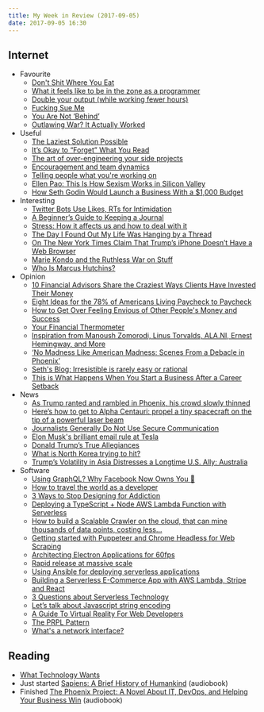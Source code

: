 ```yaml
---
title: My Week in Review (2017-09-05)
date: 2017-09-05 16:30
---
```


## Internet

* Favourite
  * [Don't Shit Where You Eat](http://bradfrost.com/blog/post/dont-shit-where-you-eat/)
  * [What it feels like to be in the zone as a programmer](https://dopeboy.github.io/in-the-zone/)
  * [Double your output (while working fewer hours)](https://www.scotthyoung.com/blog/2012/10/26/bootcamp-2012-day-1/)
  * [Fucking Sue Me](http://pud.com/post/10103947044/fucking-sue-me)
  * [You Are Not ‘Behind’](http://zackkanter.com/2016/01/13/you-are-not-behind/)
  * [Outlawing War? It Actually Worked](https://www.nytimes.com/2017/09/02/opinion/sunday/outlawing-war-kellogg-briand.html)
* Useful
  * [The Laziest Solution Possible](https://www.scotthyoung.com/blog/2007/05/08/the-laziest-solution-possible/)
  * [It’s Okay to “Forget” What You Read](https://medium.com/the-polymath-project/its-okay-to-forget-what-you-read-f4ef1c34cc01)
  * [The art of over-engineering your side projects](https://elsyms.com/the-art-of-over-engineering-your-side-projects/)
  * [Encouragement and team dynamics](https://www.johndcook.com/blog/2017/09/02/team-dynamics-and-encouragement/)
  * [Telling people what you're working on](https://jvns.ca/blog/2017/09/03/telling-people-what-you-re-working-on/)
  * [Ellen Pao: This Is How Sexism Works in Silicon Valley](https://www.thecut.com/2017/08/ellen-pao-silicon-valley-sexism-reset-excerpt.html)
  * [How Seth Godin Would Launch a Business With a $1,000 Budget](https://www.indiehackers.com/@Louis_Grenier/2cc8c6c79c)
* Interesting
  * [Twitter Bots Use Likes, RTs for Intimidation](https://krebsonsecurity.com/2017/08/twitter-bots-use-likes-rts-for-intimidation/)
  * [A Beginner’s Guide to Keeping a Journal](http://nymag.com/scienceofus/2017/08/a-beginners-guide-to-keeping-a-journal.html)
  * [Stress: How it affects us and how to deal with it](http://blog.rescuetime.com/2017/08/29/stress/)
  * [The Day I Found Out My Life Was Hanging by a Thread](https://www.wired.com/story/the-day-i-found-out-my-life-was-hanging-by-a-thread/)
  * [On The New York Times Claim That Trump’s iPhone Doesn’t Have a Web Browser](https://daringfireball.net/linked/2017/09/02/trump-browser)
  * [Marie Kondo and the Ruthless War on Stuff](https://www.nytimes.com/2016/07/10/magazine/marie-kondo-and-the-ruthless-war-on-stuff.html)
  * [Who Is Marcus Hutchins?](https://krebsonsecurity.com/2017/09/who-is-marcus-hutchins/)
* Opinion
  * [10 Financial Advisors Share the Craziest Ways Clients Have Invested Their Money](https://www.thesimpledollar.com/10-financial-advisors-share-the-craziest-ways-clients-have-invested-their-money/)
  * [Eight Ideas for the 78% of Americans Living Paycheck to Paycheck](https://www.thesimpledollar.com/eight-ideas-for-the-78-of-americans-living-paycheck-to-paycheck/)
  * [How to Get Over Feeling Envious of Other People's Money and Success](https://www.thesimpledollar.com/how-to-get-over-feeling-envious-of-other-peoples-money-and-success/)
  * [Your Financial Thermometer](http://wealthyaccountant.com/2017/08/30/your-financial-thermometer/)
  * [Inspiration from Manoush Zomorodi, Linus Torvalds, ALA.NI, Ernest Hemingway, and More](https://www.thesimpledollar.com/inspiration-from-manoush-zomorodi-linus-torvalds-ala-ni-ernest-hemingway-and-more/)
  * [‘No Madness Like American Madness: Scenes From a Debacle in Phoenix’](https://daringfireball.net/linked/2017/09/02/eggers-phoenix)
  * [Seth's Blog: Irresistible is rarely easy or rational](http://sethgodin.typepad.com/seths_blog/2017/09/irresistible-is-rarely-easy-or-rational.html)
  * [This is What Happens When You Start a Business After a Career Setback](http://wealthyaccountant.com/2017/09/04/this-is-what-happens-when-you-start-a-business-after-a-career-setback/)
* News
  * [As Trump ranted and rambled in Phoenix, his crowd slowly thinned](https://www.washingtonpost.com/news/post-politics/wp/2017/08/23/as-trump-ranted-and-rambled-in-phoenix-his-crowd-slowly-thinned/)
  * [Here’s how to get to Alpha Centauri: propel a tiny spacecraft on the tip of a powerful laser beam](https://www.technologyreview.com/s/608731/femto-spacecraft-could-travel-to-alpha-centauri/)
  * [Journalists Generally Do Not Use Secure Communication](https://www.schneier.com/blog/archives/2017/08/journalists_gen.html)
  * [Elon Musk's brilliant email rule at Tesla](http://www.nzherald.co.nz/business/news/article.cfm?c_id=3&objectid=11914790)
  * [Donald Trump’s True Allegiances](https://www.newyorker.com/magazine/2017/08/28/donald-trumps-true-allegiances)
  * [What is North Korea trying to hit?](https://www.washingtonpost.com/graphics/world/north-korea-targets/)
  * [Trump’s Volatility in Asia Distresses a Longtime U.S. Ally: Australia](https://www.nytimes.com/2017/05/01/world/australia/trump-north-korea-us-china.html)
* Software
  * [Using GraphQL? Why Facebook Now Owns You 🐲](https://medium.com/@dwalsh.sdlr/using-graphql-why-facebook-now-owns-you-3182751028c9)
  * [How to travel the world as a developer](https://medium.freecodecamp.org/how-to-be-a-developer-and-travel-the-world-376818109bff)
  * [3 Ways to Stop Designing for Addiction](http://bradfrost.com/blog/link/3-ways-to-stop-designing-for-addiction/)
  * [Deploying a TypeScript + Node AWS Lambda Function with Serverless](https://blog.shovonhasan.com/deploying-a-typescript-node-aws-lambda-function-with-serverless/)
  * [How to build a Scalable Crawler on the cloud, that can mine thousands of data points, costing less…](https://medium.com/@marcello.lins/how-to-build-a-scalable-crawler-on-the-cloud-that-can-mine-thousands-of-data-points-costing-less-a9825331eef5)
  * [Getting started with Puppeteer and Chrome Headless for Web Scraping](https://medium.com/@e_mad_ehsan/getting-started-with-puppeteer-and-chrome-headless-for-web-scrapping-6bf5979dee3e)
  * [Architecting Electron Applications for 60fps](https://www.nearform.com/blog/architecting-electron-applications-for-60fps/)
  * [Rapid release at massive scale](https://code.facebook.com/posts/270314900139291/rapid-release-at-massive-scale/)
  * [Using Ansible for deploying serverless applications](https://opensource.com/article/17/8/ansible-serverless-applications)
  * [Building a Serverless E-Commerce App with AWS Lambda, Stripe and React](https://medium.com/@patrickmichelberger/building-a-serverless-e-commerce-app-with-aws-lambda-stripe-and-react-4663e241710b)
  * [3 Questions about Serverless Technology](https://thenewstack.io/3-questions-serverless-technology/)
  * [Let’s talk about Javascript string encoding](https://kev.inburke.com/kevin/node-js-string-encoding/)
  * [A Guide To Virtual Reality For Web Developers](https://www.smashingmagazine.com/2017/09/guide-virtual-reality-web-developers/)
  * [The PRPL Pattern](https://developers.google.com/web/fundamentals/performance/prpl-pattern/)
  * [What's a network interface?](https://jvns.ca/blog/2017/09/03/network-interfaces/)

## Reading

* [What Technology Wants](https://www.goodreads.com/book/show/7954936-what-technology-wants)
* Just started [Sapiens: A Brief History of Humankind](https://www.goodreads.com/book/show/23692271-sapiens) (audiobook)
* Finished [The Phoenix Project: A Novel About IT, DevOps, and Helping Your Business Win](https://www.goodreads.com/book/show/17255186-the-phoenix-project) (audiobook)

